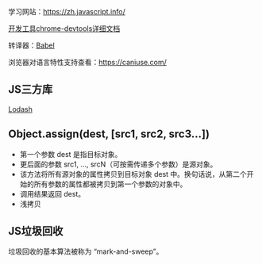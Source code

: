 学习网站：https://zh.javascript.info/



[开发工具chrome-devtools详细文档](https://developers.google.com/web/tools/chrome-devtools)


转译器：[Babel](https://babeljs.io/)

浏览器对语言特性支持查看：https://caniuse.com/




## JS三方库
[Lodash](https://lodash.com/)

## Object.assign(dest, [src1, src2, src3...])
- 第一个参数 dest 是指目标对象。
- 更后面的参数 src1, ..., srcN（可按需传递多个参数）是源对象。
- 该方法将所有源对象的属性拷贝到目标对象 dest 中。换句话说，从第二个开始的所有参数的属性都被拷贝到第一个参数的对象中。
- 调用结果返回 dest。
- 浅拷贝

## JS垃圾回收
垃圾回收的基本算法被称为 “mark-and-sweep”。